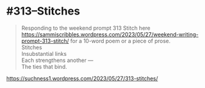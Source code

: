 # #313–Stitches  
> Responding to the weekend prompt 313 Stitch here https://sammiscribbles.wordpress.com/2023/05/27/weekend-writing-prompt-313-stitch/ for a 10-word poem or a piece of prose.  
Stitches  
Insubstantial links  
Each strengthens another —  
The ties that bind.   
  
https://suchness1.wordpress.com/2023/05/27/313-stitches/
